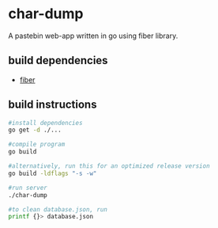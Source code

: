 # char-dump
A pastebin web-app written in go using fiber library.

## build dependencies

- [fiber](https://gofiber.io/)

## build instructions

```bash
#install dependencies
go get -d ./...

#compile program
go build

#alternatively, run this for an optimized release version
go build -ldflags "-s -w"

#run server
./char-dump

#to clean database.json, run
printf {}> database.json
```